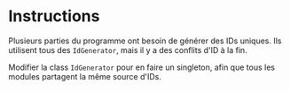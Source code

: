 # Instructions

Plusieurs parties du programme ont besoin de générer des IDs uniques. Ils utilisent tous des `IdGenerator`, mais il y a des conflits d'ID à la fin.

Modifier la class `IdGenerator` pour en faire un singleton, afin que tous les modules partagent la même source d'IDs.

